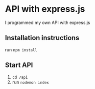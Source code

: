 # API with express.js

I programmed my own API with express.js

## Installation instructions

run `npm install`

## Start API

1. `cd /api`
2. run `nodemon index`

